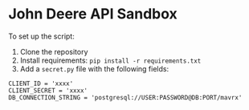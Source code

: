 # John Deere API Sandbox

To set up the script:
1. Clone the repository
2. Install requirements: `pip install -r requirements.txt`
3. Add a `secret.py` file with the following fields:
```
CLIENT_ID = 'xxxx'
CLIENT_SECRET = 'xxxx'
DB_CONNECTION_STRING = 'postgresql://USER:PASSWORD@DB:PORT/mavrx'
```
